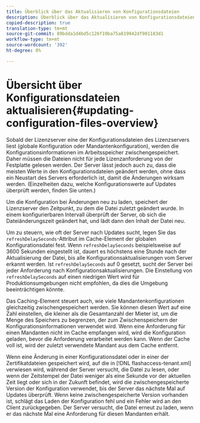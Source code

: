 ```yaml
---
title: Überblick über das Aktualisieren von Konfigurationsdateien
description: Überblick über das Aktualisieren von Konfigurationsdateien
copied-description: true
translation-type: tm+mt
source-git-commit: 89bdda1d4bd5c126f19ba75a819942df901183d1
workflow-type: tm+mt
source-wordcount: '392'
ht-degree: 0%

---
```



# Übersicht über Konfigurationsdateien aktualisieren{#updating-configuration-files-overview}

Sobald der Lizenzserver eine der Konfigurationsdateien des Lizenzservers liest (globale Konfiguration oder Mandantenkonfiguration), werden die Konfigurationsinformationen im Arbeitsspeicher zwischengespeichert. Daher müssen die Dateien nicht für jede Lizenzanforderung von der Festplatte gelesen werden. Der Server lässt jedoch auch zu, dass die meisten Werte in den Konfigurationsdateien geändert werden, ohne dass ein Neustart des Servers erforderlich ist, damit die Änderungen wirksam werden. (Einzelheiten dazu, welche Konfigurationswerte auf Updates überprüft werden, finden Sie unten.)

Um die Konfiguration bei Änderungen neu zu laden, speichert der Lizenzserver den Zeitpunkt, zu dem die Datei zuletzt geändert wurde. In einem konfigurierbaren Intervall überprüft der Server, ob sich die Dateiänderungszeit geändert hat, und lädt dann den Inhalt der Datei neu.

Um zu steuern, wie oft der Server nach Updates sucht, legen Sie das `refreshDelaySeconds`-Attribut im Cache-Element der globalen Konfigurationsdatei fest. Wenn `refreshDelaySeconds` beispielsweise auf 3600 Sekunden eingestellt ist, dauert es höchstens eine Stunde nach der Aktualisierung der Datei, bis alle Konfigurationsaktualisierungen vom Server erkannt werden. Ist `refreshDelaySeconds` auf 0 gesetzt, sucht der Server bei jeder Anforderung nach Konfigurationsaktualisierungen. Die Einstellung von `refreshDelaySeconds` auf einen niedrigen Wert wird für Produktionsumgebungen nicht empfohlen, da dies die Umgebung beeinträchtigen könnte.

Das Caching-Element steuert auch, wie viele Mandantenkonfigurationen gleichzeitig zwischengespeichert werden. Sie können diesen Wert auf eine Zahl einstellen, die kleiner als die Gesamtanzahl der Mieter ist, um die Menge des Speichers zu begrenzen, der zum Zwischenspeichern der Konfigurationsinformationen verwendet wird. Wenn eine Anforderung für einen Mandanten nicht im Cache empfangen wird, wird die Konfiguration geladen, bevor die Anforderung verarbeitet werden kann. Wenn der Cache voll ist, wird der zuletzt verwendete Mandant aus dem Cache entfernt.

Wenn eine Änderung in einer Konfigurationsdatei oder in einer der Zertifikatdateien gespeichert wird, auf die in [!DNL flashaccess-tenant.xml] verwiesen wird, während der Server versucht, die Datei zu lesen, oder wenn der Zeitstempel der Datei weniger als eine Sekunde vor der aktuellen Zeit liegt oder sich in der Zukunft befindet, wird die zwischengespeicherte Version der Konfiguration verwendet, bis der Server das nächste Mal auf Updates überprüft. Wenn keine zwischengespeicherte Version vorhanden ist, schlägt das Laden der Konfiguration fehl und ein Fehler wird an den Client zurückgegeben. Der Server versucht, die Datei erneut zu laden, wenn er das nächste Mal eine Anforderung für diesen Mandanten erhält.
